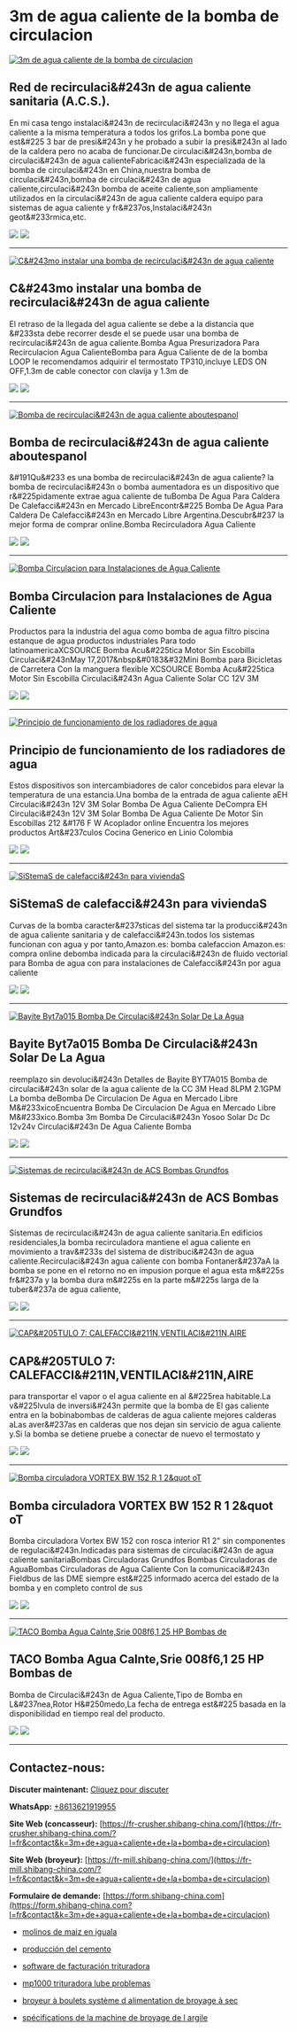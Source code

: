 # 3m de agua caliente de la bomba de circulacion

<a href="https://swt.shibang-china.com/?l=fr&img&k=3m+de+agua+caliente+de+la+bomba+de+circulacion" target="_blank">![3m de agua caliente de la bomba de circulacion](http://static.shibang-china.com/all-800x300/1162.jpg)</a>

## Red de recirculaci&#243n de agua caliente sanitaria (A.C.S.).
En mi casa tengo instalaci&#243n de recirculaci&#243n y no llega el agua caliente a la misma temperatura a todos los grifos.La bomba pone que est&#225 3 bar de presi&#243n y he probado a subir la presi&#243n al lado de la caldera pero no acaba de funcionar.De circulaci&#243n,bomba de circulaci&#243n de agua calienteFabricaci&#243n especializada de la bomba de circulaci&#243n en China,nuestra bomba de circulaci&#243n,bomba de circulaci&#243n de agua caliente,circulaci&#243n bomba de aceite caliente,son ampliamente utilizados en la circulaci&#243n de agua caliente caldera equipo para sistemas de agua caliente y fr&#237os,Instalaci&#243n geot&#233rmica,etc.


<a href="https://whatsapp.shibangsoft.com/WhatsApp.php" target="_blank" title="WhatsApp">![](http://static.shibang-china.com/icon/whatsapp.png)</a> <a href="https://swt.shibang-china.com/?l=fr&icon&k=3m+de+agua+caliente+de+la+bomba+de+circulacion" target="_blank">![](http://static.shibang-china.com/icon/chat-fr.png)</a>

---

<a href="https://swt.shibang-china.com/?l=fr&img&k=3m+de+agua+caliente+de+la+bomba+de+circulacion" target="_blank">![C&#243mo instalar una bomba de recirculaci&#243n de agua caliente](http://static.shibang-china.com/all-800x300/564.jpg)</a>

## C&#243mo instalar una bomba de recirculaci&#243n de agua caliente
El retraso de la llegada del agua caliente se debe a la distancia que &#233sta debe recorrer desde el se puede usar una bomba de recirculaci&#243n de agua caliente.Bomba Agua Presurizadora Para Recirculacion Agua CalienteBomba para Agua Caliente de de la bomba LOOP le recomendamos adquirir el termostato TP310,incluye LEDS ON OFF,1.3m de cable conector con clavija y 1.3m de


<a href="https://whatsapp.shibangsoft.com/WhatsApp.php" target="_blank" title="WhatsApp">![](http://static.shibang-china.com/icon/whatsapp.png)</a> <a href="https://swt.shibang-china.com/?l=fr&icon&k=3m+de+agua+caliente+de+la+bomba+de+circulacion" target="_blank">![](http://static.shibang-china.com/icon/chat-fr.png)</a>

---

<a href="https://swt.shibang-china.com/?l=fr&img&k=3m+de+agua+caliente+de+la+bomba+de+circulacion" target="_blank">![Bomba de recirculaci&#243n de agua caliente aboutespanol](http://static.shibang-china.com/all-800x300/1383.jpg)</a>

## Bomba de recirculaci&#243n de agua caliente aboutespanol
&#191Qu&#233 es una bomba de recirculaci&#243n de agua caliente? la bomba de recirculaci&#243n o bomba aumentadora es un dispositivo que r&#225pidamente extrae agua caliente de tuBomba De Agua Para Caldera De Calefacci&#243n en Mercado LibreEncontr&#225 Bomba De Agua Para Caldera De Calefacci&#243n en Mercado Libre Argentina.Descubr&#237 la mejor forma de comprar online.Bomba Recirculadora Agua Caliente


<a href="https://whatsapp.shibangsoft.com/WhatsApp.php" target="_blank" title="WhatsApp">![](http://static.shibang-china.com/icon/whatsapp.png)</a> <a href="https://swt.shibang-china.com/?l=fr&icon&k=3m+de+agua+caliente+de+la+bomba+de+circulacion" target="_blank">![](http://static.shibang-china.com/icon/chat-fr.png)</a>

---

<a href="https://swt.shibang-china.com/?l=fr&img&k=3m+de+agua+caliente+de+la+bomba+de+circulacion" target="_blank">![Bomba Circulacion para Instalaciones de Agua Caliente](http://static.shibang-china.com/all-800x300/926.jpg)</a>

## Bomba Circulacion para Instalaciones de Agua Caliente
Productos para la industria del agua como bomba de agua filtro piscina estanque de agua productos industriales Para todo latinoamericaXCSOURCE Bomba Acu&#225tica Motor Sin Escobilla Circulaci&#243nMay 17,2017&nbsp&#0183&#32Mini Bomba para Bicicletas de Carretera Con la manguera flexible XCSOURCE Bomba Acu&#225tica Motor Sin Escobilla Circulaci&#243n Agua Caliente Solar CC 12V 3M


<a href="https://whatsapp.shibangsoft.com/WhatsApp.php" target="_blank" title="WhatsApp">![](http://static.shibang-china.com/icon/whatsapp.png)</a> <a href="https://swt.shibang-china.com/?l=fr&icon&k=3m+de+agua+caliente+de+la+bomba+de+circulacion" target="_blank">![](http://static.shibang-china.com/icon/chat-fr.png)</a>

---

<a href="https://swt.shibang-china.com/?l=fr&img&k=3m+de+agua+caliente+de+la+bomba+de+circulacion" target="_blank">![Principio de funcionamiento de los radiadores de agua](http://static.shibang-china.com/all-800x300/1061.jpg)</a>

## Principio de funcionamiento de los radiadores de agua
Estos dispositivos son intercambiadores de calor concebidos para elevar la temperatura de una estancia.Una bomba de la entrada de agua caliente aEH Circulaci&#243n 12V 3M Solar Bomba De Agua Caliente DeCompra EH Circulaci&#243n 12V 3M Solar Bomba De Agua Caliente De Motor Sin Escobillas 212 &#176 F W Acoplador online Encuentra los mejores productos Art&#237culos Cocina Generico en Linio Colombia


<a href="https://whatsapp.shibangsoft.com/WhatsApp.php" target="_blank" title="WhatsApp">![](http://static.shibang-china.com/icon/whatsapp.png)</a> <a href="https://swt.shibang-china.com/?l=fr&icon&k=3m+de+agua+caliente+de+la+bomba+de+circulacion" target="_blank">![](http://static.shibang-china.com/icon/chat-fr.png)</a>

---

<a href="https://swt.shibang-china.com/?l=fr&img&k=3m+de+agua+caliente+de+la+bomba+de+circulacion" target="_blank">![SiStemaS de calefacci&#243n para viviendaS](http://static.shibang-china.com/all-800x300/1443.jpg)</a>

## SiStemaS de calefacci&#243n para viviendaS
Curvas de la bomba caracter&#237sticas del sistema tar la producci&#243n de agua caliente sanitaria y de calefacci&#243n.todos los sistemas funcionan con agua y por tanto,Amazon.es: bomba calefaccion Amazon.es: compra online debomba indicada para la circulaci&#243n de fluido vectorial para Bomba de agua con para instalaciones de Calefacci&#243n por agua caliente


<a href="https://whatsapp.shibangsoft.com/WhatsApp.php" target="_blank" title="WhatsApp">![](http://static.shibang-china.com/icon/whatsapp.png)</a> <a href="https://swt.shibang-china.com/?l=fr&icon&k=3m+de+agua+caliente+de+la+bomba+de+circulacion" target="_blank">![](http://static.shibang-china.com/icon/chat-fr.png)</a>

---

<a href="https://swt.shibang-china.com/?l=fr&img&k=3m+de+agua+caliente+de+la+bomba+de+circulacion" target="_blank">![Bayite Byt7a015 Bomba De Circulaci&#243n Solar De La Agua](http://static.shibang-china.com/all-800x300/169.jpg)</a>

## Bayite Byt7a015 Bomba De Circulaci&#243n Solar De La Agua
reemplazo sin devoluci&#243n Detalles de Bayite BYT7A015 Bomba de circulaci&#243n solar de la agua caliente de la CC 3M Head 8LPM 2.1GPM La bomba deBomba De Circulacion De Agua en Mercado Libre M&#233xicoEncuentra Bomba De Circulacion De Agua en Mercado Libre M&#233xico.Bomba 3m Bomba De Circulaci&#243n Yosoo Solar Dc Dc 12v24v Circulaci&#243n De Agua Caliente Bomba


<a href="https://whatsapp.shibangsoft.com/WhatsApp.php" target="_blank" title="WhatsApp">![](http://static.shibang-china.com/icon/whatsapp.png)</a> <a href="https://swt.shibang-china.com/?l=fr&icon&k=3m+de+agua+caliente+de+la+bomba+de+circulacion" target="_blank">![](http://static.shibang-china.com/icon/chat-fr.png)</a>

---

<a href="https://swt.shibang-china.com/?l=fr&img&k=3m+de+agua+caliente+de+la+bomba+de+circulacion" target="_blank">![Sistemas de recirculaci&#243n de ACS Bombas Grundfos](http://static.shibang-china.com/all-800x300/578.jpg)</a>

## Sistemas de recirculaci&#243n de ACS Bombas Grundfos
Sistemas de recirculaci&#243n de agua caliente sanitaria.En edificios residenciales,la bomba recirculadora mantiene el agua caliente en movimiento a trav&#233s del sistema de distribuci&#243n de agua caliente.Recirculaci&#243n agua caliente con bomba Fontaner&#237aA la bomba se pone en el retorno no en impusion porque el agua esta m&#225s fr&#237a y la bomba dura m&#225s en la parte m&#225s larga de la tuber&#237a de agua caliente,


<a href="https://whatsapp.shibangsoft.com/WhatsApp.php" target="_blank" title="WhatsApp">![](http://static.shibang-china.com/icon/whatsapp.png)</a> <a href="https://swt.shibang-china.com/?l=fr&icon&k=3m+de+agua+caliente+de+la+bomba+de+circulacion" target="_blank">![](http://static.shibang-china.com/icon/chat-fr.png)</a>

---

<a href="https://swt.shibang-china.com/?l=fr&img&k=3m+de+agua+caliente+de+la+bomba+de+circulacion" target="_blank">![CAP&#205TULO 7: CALEFACCI&#211N,VENTILACI&#211N,AIRE](http://static.shibang-china.com/all-800x300/1324.jpg)</a>

## CAP&#205TULO 7: CALEFACCI&#211N,VENTILACI&#211N,AIRE
para transportar el vapor o el agua caliente en al &#225rea habitable.La v&#225lvula de inversi&#243n permite que la bomba de El gas caliente entra en la bobinabombas de calderas de agua caliente mejores calderas aLas aver&#237as en calderas que nos dejan sin servicio de agua caliente y.Si la bomba se detiene pruebe a conectar de nuevo el termostato y


<a href="https://whatsapp.shibangsoft.com/WhatsApp.php" target="_blank" title="WhatsApp">![](http://static.shibang-china.com/icon/whatsapp.png)</a> <a href="https://swt.shibang-china.com/?l=fr&icon&k=3m+de+agua+caliente+de+la+bomba+de+circulacion" target="_blank">![](http://static.shibang-china.com/icon/chat-fr.png)</a>

---

<a href="https://swt.shibang-china.com/?l=fr&img&k=3m+de+agua+caliente+de+la+bomba+de+circulacion" target="_blank">![Bomba circuladora VORTEX BW 152 R 1 2&quot oT](http://static.shibang-china.com/all-800x300/12.jpg)</a>

## Bomba circuladora VORTEX BW 152 R 1 2&quot oT
Bomba circuladora Vortex BW 152 con rosca interior R1 2" sin componentes de regulaci&#243n.Indicadas para sistemas de circulaci&#243n de agua caliente sanitariaBombas Circuladoras Grundfos Bombas Circuladoras de AguaBombas Circuladoras de Agua Caliente Con la comunicaci&#243n Fieldbus de las DME siempre est&#225 informado acerca del estado de la bomba y en completo control de sus


<a href="https://whatsapp.shibangsoft.com/WhatsApp.php" target="_blank" title="WhatsApp">![](http://static.shibang-china.com/icon/whatsapp.png)</a> <a href="https://swt.shibang-china.com/?l=fr&icon&k=3m+de+agua+caliente+de+la+bomba+de+circulacion" target="_blank">![](http://static.shibang-china.com/icon/chat-fr.png)</a>

---

<a href="https://swt.shibang-china.com/?l=fr&img&k=3m+de+agua+caliente+de+la+bomba+de+circulacion" target="_blank">![TACO Bomba Agua Calnte,Srie 008f6,1 25 HP Bombas de](http://static.shibang-china.com/all-800x300/681.jpg)</a>

## TACO Bomba Agua Calnte,Srie 008f6,1 25 HP Bombas de
Bomba de Circulaci&#243n de Agua Caliente,Tipo de Bomba en L&#237nea,Rotor H&#250medo,La fecha de entrega est&#225 basada en la disponibilidad en tiempo real del producto.

<a href="https://whatsapp.shibangsoft.com/WhatsApp.php" target="_blank" title="WhatsApp">![](http://static.shibang-china.com/icon/whatsapp.png)</a> <a href="https://swt.shibang-china.com/?l=fr&icon&k=3m+de+agua+caliente+de+la+bomba+de+circulacion" target="_blank">![](http://static.shibang-china.com/icon/chat-fr.png)</a>

---
## Contactez-nous:

**Discuter maintenant:** [Cliquez pour discuter](https://swt.shibang-china.com?l=fr&contact&k=3m+de+agua+caliente+de+la+bomba+de+circulacion)

**WhatsApp:**  [+8613621919955](https://whatsapp.shibangsoft.com/WhatsApp.php)

**Site Web (concasseur):** [https://fr-crusher.shibang-china.com/](https://fr-crusher.shibang-china.com/?l=fr&contact&k=3m+de+agua+caliente+de+la+bomba+de+circulacion)

**Site Web (broyeur):** [https://fr-mill.shibang-china.com/](https://fr-mill.shibang-china.com/?l=fr&contact&k=3m+de+agua+caliente+de+la+bomba+de+circulacion)

**Formulaire de demande:** [https://form.shibang-china.com](https://form.shibang-china.com?l=fr&contact&k=3m+de+agua+caliente+de+la+bomba+de+circulacion)

* [molinos de maiz en iguala](../62/molinos%20de%20maiz%20en%20iguala.md)

* [producción del cemento](../64/producci%C3%B3n%20del%20cemento.md)

* [software de facturación trituradora](../64/software%20de%20facturaci%C3%B3n%20trituradora.md)

* [mp1000 trituradora lube problemas](../62/mp1000%20trituradora%20lube%20problemas.md)

* [broyeur à boulets système d alimentation de broyage à sec](../65/broyeur%20%C3%A0%20boulets%20syst%C3%A8me%20d%20alimentation%20de%20broyage%20%C3%A0%20sec.md)

* [spécifications de la machine de broyage de l argile](../61/sp%C3%A9cifications%20de%20la%20machine%20de%20broyage%20de%20l%20argile.md)